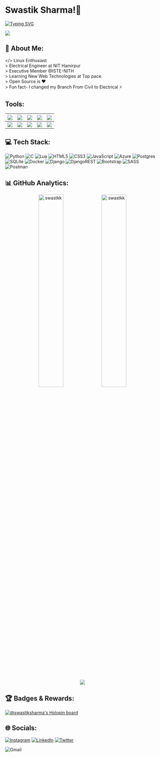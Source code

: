 # Swastik Sharma!👋

[![Typing SVG](https://readme-typing-svg.herokuapp.com/?lines=I+am+Swastik+Sharma;Student+at+NIT+Hamirpur)](https://git.io/typing-svg)

![](https://komarev.com/ghpvc/?username=swastkk&style=for-the-badge) 

## 💫 About Me:
</> Linux Enthusiast<br>>  Electrical Engineer at NIT Hamirpur<br>> Executive Member @ISTE-NITH<br>> Learning New Web Technologies at Top pace.<br>> Open Source is  ❤️<br>>  Fun fact- I changed my Branch From Civil to Electrical ⚡

## Tools:
|![](https://img.shields.io/badge/-Python-black?logo=python&style=plastic)|![](https://img.shields.io/badge/-TensorFlow-black?logo=tensorflow&style=plastic)|![](https://img.shields.io/badge/-GCP-black?logo=googlecloud&style=plastic)|![](https://img.shields.io/badge/-Azure-black?logo=microsoftazure&style=plastic)|![](https://img.shields.io/badge/-Kubernetes-black?logo=kubernetes&style=plastic)| 
 |---|---|---|---|---| 
 |![](https://img.shields.io/badge/-Android-black?logo=android&style=plastic)|![](https://img.shields.io/badge/-Javascript-black?logo=javascript&style=plastic)|![](https://img.shields.io/badge/-Node-black?logo=nodedotjs&style=plastic)|![](https://img.shields.io/badge/-C++-black?logo=cplusplus&style=plastic)|![](https://img.shields.io/badge/-Arduino-black?logo=arduino&style=plastic)|


## 💻 Tech Stack:
![Python](https://img.shields.io/badge/python-3670A0?style=for-the-badge&logo=python&logoColor=ffdd54) ![C](https://img.shields.io/badge/c-%2300599C.svg?style=for-the-badge&logo=c&logoColor=white) ![Lua](https://img.shields.io/badge/lua-%232C2D72.svg?style=for-the-badge&logo=lua&logoColor=white) ![HTML5](https://img.shields.io/badge/html5-%23E34F26.svg?style=for-the-badge&logo=html5&logoColor=white) ![CSS3](https://img.shields.io/badge/css3-%231572B6.svg?style=for-the-badge&logo=css3&logoColor=white) ![JavaScript](https://img.shields.io/badge/javascript-%23323330.svg?style=for-the-badge&logo=javascript&logoColor=%23F7DF1E) ![Azure](https://img.shields.io/badge/azure-%230072C6.svg?style=for-the-badge&logo=azure-devops&logoColor=white) ![Postgres](https://img.shields.io/badge/postgres-%23316192.svg?style=for-the-badge&logo=postgresql&logoColor=white) ![SQLite](https://img.shields.io/badge/sqlite-%2307405e.svg?style=for-the-badge&logo=sqlite&logoColor=white) ![Docker](https://img.shields.io/badge/docker-%230db7ed.svg?style=for-the-badge&logo=docker&logoColor=white) ![Django](https://img.shields.io/badge/django-%23092E20.svg?style=for-the-badge&logo=django&logoColor=white) ![DjangoREST](https://img.shields.io/badge/DJANGO-REST-ff1709?style=for-the-badge&logo=django&logoColor=white&color=ff1709&labelColor=gray) ![Bootstrap](https://img.shields.io/badge/bootstrap-%23563D7C.svg?style=for-the-badge&logo=bootstrap&logoColor=white) ![SASS](https://img.shields.io/badge/SASS-hotpink.svg?style=for-the-badge&logo=SASS&logoColor=white) ![Postman](https://img.shields.io/badge/Postman-FF6C37?style=for-the-badge&logo=postman&logoColor=white)

<!-- ## WakaTime Stats:
<img

  src="https://github.com/swastkk/swastkk/blob/main/images/stat.svg"

  alt="Swastik WakaTime Activity"

/> -->

## 📊 GitHub Analytics:

<p align="center">
    <img src="https://github-readme-stats.vercel.app/api?username=swastkk&show_icons=true&theme=radical" alt="swastkk" style="width:40%;"/>
    <img src="https://github-readme-streak-stats.herokuapp.com/?user=swastkk&layout=compact&theme=radical" alt="swastkk" style="width:40%;"/>
</p>
<p align="center">
<img src="https://github-readme-stats.vercel.app/api/top-langs/?username=swastkk&theme=radical&hide_border=false&include_all_commits=true&count_private=true">
</p>

## 🏆 Badges & Rewards:

[![@swastiksharma's Holopin board](https://holopin.me/swastiksharma)](https://holopin.io/@swastiksharma)


## 🌐 Socials:
[![Instagram](https://img.shields.io/badge/Instagram-%23E4405F.svg?logo=Instagram&logoColor=white)](https://instagram.com/swastik.sharmaa) [![LinkedIn](https://img.shields.io/badge/LinkedIn-%230077B5.svg?logo=linkedin&logoColor=white)](https://linkedin.com/in/swastkk) [![Twitter](https://img.shields.io/badge/Twitter-%231DA1F2.svg?logo=Twitter&logoColor=white)](https://twitter.com/swastik_sharmaa) <a href="mailto:swastkk@gmail.com"> 

<img alt="Gmail" src="https://img.shields.io/badge/Gmail-D14836?style=for-the-badge&logo=gmail&logoColor=white" style="position: absolute;" /></a>
